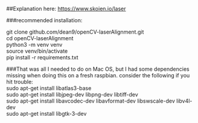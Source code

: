 ##Explanation here: https://www.skoien.io/laser <br />

###recommended installation: <br />

git clone github.com/dean9/openCV-laserAlignment.git <br />
cd openCV-laserAlignment <br />
python3 -m venv venv <br />
source venv/bin/activate <br />
pip install -r requirements.txt <br />

###That was all I needed to do on Mac OS, but I had some dependencies missing when doing this on a fresh raspbian.  consider the following if you hit trouble: <br />
sudo apt-get install libatlas3-base <br />
sudo apt-get install libjpeg-dev libpng-dev libtiff-dev <br />
sudo apt-get install libavcodec-dev libavformat-dev libswscale-dev libv4l-dev <br />
sudo apt-get install libgtk-3-dev <br />
